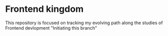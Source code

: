 # Frontend kingdom
This repository is focused on tracking my evolving path along the studies of Frontend devlopment
"Initiating this branch" 
